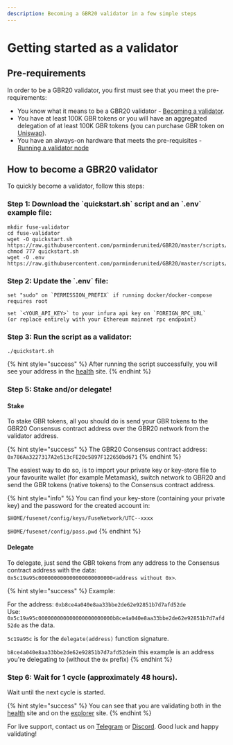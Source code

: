 ```yaml
---
description: Becoming a GBR20 validator in a few simple steps
---
```


# Getting started as a validator

## Pre-requirements

In order to be a GBR20 validator, you first must see that you meet the pre-requirements:

* You know what it means to be a GBR20 validator - [Becoming a validator](how-to-become-a-validator.md#what-it-means-to-be-a-validator).
* You have at least 100K GBR tokens or you will have an aggregated delegation of at least 100K GBR tokens \(you can purchase GBR token on [Uniswap](https://uniswap.exchange/swap/0x970b9bb2c0444f5e81e9d0efb84c8ccdcdcaf84d)\).
* You have an always-on hardware that meets the pre-requisites - [Running a validator node](run-your-own-validator.md#pre-requisites)

## How to become a GBR20 validator

To quickly become a validator, follow this steps:

### Step 1: Download the \`quickstart.sh\` script and an \`.env\` example file:

```text
mkdir fuse-validator
cd fuse-validator
wget -O quickstart.sh https://raw.githubusercontent.com/parminderunited/GBR20/master/scripts/quickstart.sh
chmod 777 quickstart.sh
wget -O .env https://raw.githubusercontent.com/parminderunited/GBR20/master/scripts/examples/.env.validator.example
```

### Step 2: Update the \`.env\` file:

```text
set "sudo" on `PERMISSION_PREFIX` if running docker/docker-compose requires root

set `<YOUR_API_KEY>` to your infura api key on `FOREIGN_RPC_URL`
(or replace entirely with your Ethereum mainnet rpc endpoint)
```

### Step 3: Run the script as a validator:

```text
./quickstart.sh
```

{% hint style="success" %}
After running the script successfully, you will see your address in the [health](https://status.gbrscan.com/) site.
{% endhint %}

### Step 5: Stake and/or delegate!

#### Stake

To stake GBR tokens, all you should do is send your GBR tokens to the GBR20 Consensus contract address over the GBR20 network from the validator address.

{% hint style="success" %}
The GBR20 Consensus contract address: `0x786Aa3227317A2e513cFE20c5897F122650bd671`
{% endhint %}

The easiest way to do so, is to import your private key or key-store file to your favourite wallet \(for example Metamask\), switch network to GBR20 and send the GBR tokens \(native tokens\) to the Consensus contract address.

{% hint style="info" %}
You can find your key-store \(containing your private key\) and the password for the created account in:

`$HOME/fusenet/config/keys/FuseNetwork/UTC--xxxx`

`$HOME/fusenet/config/pass.pwd`
{% endhint %}

#### Delegate

To delegate, just send the GBR tokens from any address to the Consensus contract address with the data: `0x5c19a95c000000000000000000000000<address without 0x>`.

{% hint style="success" %}
Example:

For the address: `0xb8ce4a040e8aa33bbe2de62e92851b7d7afd52de`  
Use: `0x5c19a95c000000000000000000000000b8ce4a040e8aa33bbe2de62e92851b7d7afd52de` as the data.

`5c19a95c` is for the `delegate(address)` function signature.

`b8ce4a040e8aa33bbe2de62e92851b7d7afd52de`in this example is an address you're delegating to \(without the `0x` prefix\)
{% endhint %}

### Step 6: Wait for 1 cycle \(approximately 48 hours\).

Wait until the next cycle is started.

{% hint style="success" %}
You can see that you are validating both in the [health](https://status.gbrscan.com/) site and on the [explorer](https://explorer.gbrscan.com) site.
{% endhint %}

For live support, contact us on [Telegram](https://t.me/) or [Discord](https://discord.gg/). Good luck and happy validating!

